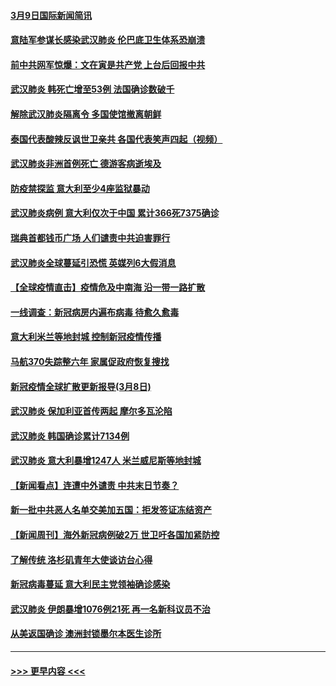 #### [3月9日国际新闻简讯](../pages/prog202/a102795348.md?t=03091932) 
#### [意陆军参谋长感染武汉肺炎 伦巴底卫生体系恐崩溃](../pages/prog202/a102795357.md?t=03091932) 
#### [前中共网军惊爆：文在寅是共产党 上台后回报中共](../pages/prog202/a102795309.md?t=03091932) 
#### [武汉肺炎 韩死亡增至53例 法国确诊数破千](../pages/prog202/a102795174.md?t=03091932) 
#### [解除武汉肺炎隔离令 多国使馆撤离朝鲜](../pages/prog202/a102795296.md?t=03091932) 
#### [泰国代表酸辣反讽世卫亲共 各国代表笑声四起（视频）](../pages/prog202/a102795051.md?t=03091932) 
#### [武汉肺炎非洲首例死亡 德游客病逝埃及](../pages/prog202/a102795189.md?t=03091932) 
#### [防疫禁探监 意大利至少4座监狱暴动](../pages/prog202/a102795143.md?t=03091932) 
#### [武汉肺炎病例 意大利仅次于中国 累计366死7375确诊](../pages/prog202/a102795127.md?t=03091932) 
#### [瑞典首都钱币广场 人们谴责中共迫害罪行](../pages/prog202/a102795131.md?t=03091932) 
#### [武汉肺炎全球蔓延引恐慌 英媒列6大假消息](../pages/prog202/a102794910.md?t=03091932) 
#### [【全球疫情直击】疫情危及中南海 沿一带一路扩散](../pages/prog202/a102794985.md?t=03091932) 
#### [一线调查：新冠病房内遍布病毒 待愈久愈毒](../pages/prog202/a102794885.md?t=03091932) 
#### [意大利米兰等地封城 控制新冠疫情传播](../pages/prog202/a102794919.md?t=03091932) 
#### [马航370失踪整六年 家属促政府恢复搜找](../pages/prog202/a102794906.md?t=03091932) 
#### [新冠疫情全球扩散更新报导(3月8日)](../pages/prog202/a102794904.md?t=03091932) 
#### [武汉肺炎 保加利亚首传两起 摩尔多瓦沦陷](../pages/prog202/a102794845.md?t=03091932) 
#### [武汉肺炎 韩国确诊累计7134例](../pages/prog202/a102794726.md?t=03091932) 
#### [武汉肺炎 意大利暴增1247人 米兰威尼斯等地封城](../pages/prog202/a102794689.md?t=03091932) 
#### [【新闻看点】连遭中外谴责 中共末日节奏？](../pages/prog202/a102794677.md?t=03091932) 
#### [新一批中共恶人名单交美加五国：拒发签证冻结资产](../pages/prog202/a102794665.md?t=03091932) 
#### [【新闻周刊】海外新冠病例破2万 世卫吁各国加紧防控](../pages/prog202/a102794613.md?t=03091932) 
#### [了解传统 洛杉矶青年大使谈访台心得](../pages/prog202/a102794378.md?t=03091932) 
#### [新冠病毒蔓延 意大利民主党领袖确诊感染](../pages/prog202/a102794368.md?t=03091932) 
#### [武汉肺炎 伊朗暴增1076例21死 再一名新科议员不治](../pages/prog202/a102794260.md?t=03091932) 
#### [从美返国确诊 澳洲封锁墨尔本医生诊所](../pages/prog202/a102794086.md?t=03091932) 

----
#### [ >>> 更早内容 <<< ](../indexes/prog202-earlier.md)
